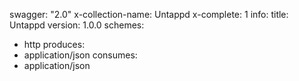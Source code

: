 swagger: "2.0"
x-collection-name: Untappd
x-complete: 1
info:
  title: Untappd
  version: 1.0.0
schemes:
- http
produces:
- application/json
consumes:
- application/json